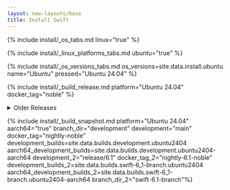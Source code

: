 ```yaml
---
layout: new-layouts/base
title: Install Swift
---
```


{% include install/_os_tabs.md linux="true" %}

{% include install/_linux_platforms_tabs.md ubuntu="true" %}

{% include install/_os_versions_tabs.md os_versions=site.data.install.ubuntu  name="Ubuntu" pressed="Ubuntu 24.04" %}

{% include install/_build_release.md platform="Ubuntu 24.04" docker_tag="noble" %}

<details class="download" style="margin-bottom: 0;">
  <summary>Older Releases</summary>
  {% include install/_older-releases.md platform="Ubuntu 24.04" %}
</details>

{% include install/_build_snapshot.md platform="Ubuntu 24.04"
aarch64="true"
branch_dir="development"
development="main"
docker_tag="nightly-noble"
development_builds=site.data.builds.development.ubuntu2404
aarch64_development_builds=site.data.builds.development.ubuntu2404-aarch64
development_2="release/6.1"
docker_tag_2="nightly-6.1-noble"
development_builds_2=site.data.builds.swift-6_1-branch.ubuntu2404 aarch64_development_builds_2=site.data.builds.swift-6_1-branch.ubuntu2404-aarch64
branch_dir_2="swift-6.1-branch"%}
